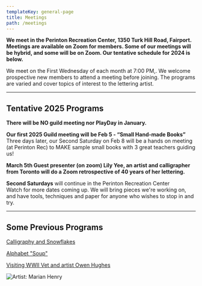 ```yaml
---
templateKey: general-page
title: Meetings
path: /meetings
---
```

**We meet in the Perinton Recreation Center, 1350 Turk Hill Road, Fairport. Meetings are available on Zoom for members. Some of our meetings will be hybrid, and some will be on Zoom. Our tentative schedule for 2024 is below.**

We meet on the First Wednesday of each month at 7:00 PM,. We welcome prospective new members to attend a meeting before joining. The programs are varied and cover topics of interest to the lettering artist. 

- - -

## Tentative 2025 Programs

**There will be NO guild meeting nor PlayDay in January.**

**Our first 2025 Guild meeting will be Feb 5 - “Small Hand-made Books”**\
Three days later, our Second Saturday on Feb 8 will be a hands on meeting (at Perinton Rec) to MAKE sample small books with 3 great teachers guiding us!  


**March 5th Guest presenter (on zoom) Lily Yee, an artist and calligrapher from Toronto will do a Zoom retrospective of 40 years of her lettering.**

**Second Saturdays** will continue in the Perinton Recreation Center\
Watch for more dates coming up. We will bring pieces we're working on, and have tools, techniques and paper for anyone who wishes to stop in and try.

- - -

## Some Previous Programs

[Calligraphy and Snowflakes](../february-meeting)

[Alphabet "Soup"](../march-meeting)

[Visiting WWII Vet and artist Owen Hughes](../april-meeting)  

![Artist: Marian Henry](/img/marianh_resistentialism.jpg)
